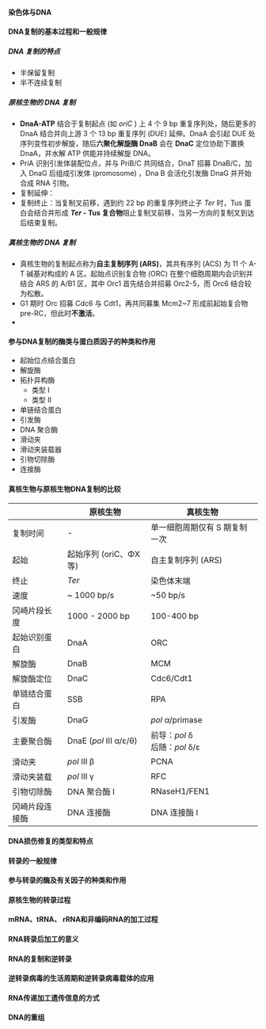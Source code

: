 #### 染色体与DNA
#### DNA复制的基本过程和一般规律
##### DNA 复制的特点
- 半保留复制
- 半不连续复制
##### 原核生物的 DNA 复制
- **DnaA-ATP** 结合于复制起点 (如 *oriC* ) 上 4 个 9 bp 重复序列处，随后更多的 DnaA 结合并向上游 3 个 13 bp 重复序列 (DUE) 延伸。DnaA 会引起 DUE 处序列变性初步解旋，随后**六聚化解旋酶 DnaB** 会在 **DnaC** 定位协助下置换 DnaA，并水解 ATP 供能并持续解旋 DNA。
- PriA 识别引发体装配位点，并与 PriB/C 共同结合，DnaT 招募 DnaB/C，加入 DnaG 后组成引发体 (promosome) ，Dna B 会活化引发酶 DnaG 并开始合成 RNA 引物。
- 复制延伸：
- 复制终止：当复制叉前移，遇到约 22 bp 的重复序列终止子 *Ter*  时，Tus 蛋白会结合并形成 ***Ter* - Tus 复合物**阻止复制叉前移，当另一方向的复制叉到达后结束复制。
##### 真核生物的 DNA 复制
- 真核生物的复制起点称为**自主复制序列 (ARS)**，其共有序列 (ACS) 为 11 个 A-T 碱基对构成的 A 区。起始点识别复合物 (ORC) 在整个细胞周期内会识别并结合 ARS 的 A/B1 区，其中 Orc1 首先结合并招募 Orc2-5，而 Orc6 结合较为松散。
- G1 期时 Orc 招募 Cdc6 与 Cdt1，再共同募集 Mcm2~7 形成前起始复合物 pre-RC，但此时**不激活**。
- 

#### 参与DNA复制的酶类与蛋白质因子的种类和作用
- 起始位点结合蛋白
- 解旋酶
- 拓扑异构酶
	- 类型 I
	- 类型 II
- 单链结合蛋白
- 引发酶
- DNA 聚合酶
- 滑动夹
- 滑动夹装载器
- 引物切除酶
- 连接酶
#### 真核生物与原核生物DNA复制的比较

|         | 原核生物                   | 真核生物                       |
| ------- | ---------------------- | -------------------------- |
| 复制时间    | -                      | 单一细胞周期仅有 S 期复制一次           |
| 起始      | 起始序列 (oriC、ΦX 等)       | 自主复制序列 (ARS)               |
| 终止      | *Ter*                  | 染色体末端                      |
| 速度      | ~ 1000 bp/s            | ~50 bp/s                   |
| 冈崎片段长度  | 1000 - 2000 bp         | 100-400 bp                 |
| 起始识别蛋白  | DnaA                   | ORC                        |
| 解旋酶     | DnaB                   | MCM                        |
| 解旋酶定位   | DnaC                   | Cdc6/Cdt1                  |
| 单链结合蛋白  | SSB                    | RPA                        |
| 引发酶     | DnaG                   | *pol* α/primase            |
| 主要聚合酶   | DnaE (*pol* III α/ε/θ) | 前导：*pol* δ<br>后随：*pol* δ/ε |
| 滑动夹     | *pol* III β            | PCNA                       |
| 滑动夹装载   | *pol* III γ            | RFC                        |
| 引物切除酶   | DNA 聚合酶 I              | RNaseH1/FEN1               |
| 冈崎片段连接酶 | DNA 连接酶                | DNA 连接酶 I                  |
#### DNA损伤修复的类型和特点

#### 转录的一般规律

#### 参与转录的酶及有关因子的种类和作用
#### 原核生物的转录过程

#### mRNA、tRNA、 rRNA和非编码RNA的加工过程
#### RNA转录后加工的意义
#### RNA的复制和逆转录
#### 逆转录病毒的生活周期和逆转录病毒载体的应用
#### RNA传递加工遗传信息的方式
#### DNA的重组